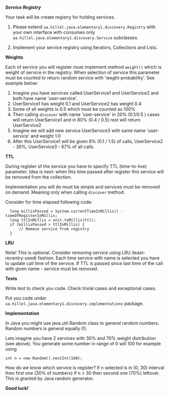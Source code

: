 ***Service Registry***

Your task will be create registry for holding services.


1. Please extend ```ua.hillel.java.elementary1.discovery.Registry``` with your 
own interface with consumes only ```ua.hillel.java.elementary1.discovery.Service```
subclasses.

2. Implement your service registry using Iterators, Collections and Lists.

**Weights** 

Each of service you will register must implement method ```weight()``` which is weight
of service in the registry. When selection of service this parameter must be counted
to return random service with 'weght-probability'. See example below:

1. Imagine you have services called UserService1 and UserService2 
and both have name 'user-service'.
2. UserService1 has weight 0.1 and UserService2 has weight 0.4
3. Some of all weights is 0.5 which must be counted as 100%
4. Then calling ```discover``` with name 'user-service' in 20% (0.1/0.5 ) cases will 
return  UserService1 and in 80% (0.4 / 0.5) rest will return UserService2
5. Imagine we will add new service UserService3 with same name 'user-service' 
and weight 1.0
6. After this UserService1 will be given 6% (0.1 / 1.5) of calls, UserService2 - 26%, 
UserService3 - 67% of all calls.

**TTL**

During register of the service you have to specify TTL (time-to-live) parameter.
Idea is next: when this time passed after register this service will be removed 
from the collection.

Implementation you will do must be simple and services must be removed on demand.
Meaning only when calling ```discover``` method.

Consider for time elapsed following code:
```
  long millisPassed = System.currentTimeInMillis() - timeOfRegisterInMillis;
  long ttlInMillis = unit.toMillis(ttl);
  if (millisPassed > ttlInMillis) {
      // Remove service from registry
  }
```

**LRU**

Note! This is optional. Consider removing service using LRU (least-recentry-used) fashion.
Each time service with name is selected you have to update call time of the service.
If TTL is passed since last time of the call with given name - service must be removed.


**Tests**

Write test to check you code. Check trivial cases and exceptional cases. 

Put you code under ```ua.hillel.java.elementary1.discovery.implementations``` package. 

**Implementation**

In Java you might use java.util.Random class to general random numbers.
Random numbers is general equally (!). 

Lets imagine you have 2 services with 30% and 70% weight distribution (see above).
You generate some number in range of 0 will 100 for example using 

```int n = new Random().nextInt(100);```

How do we know which service is register? 
If n selected is in (0, 30) interval then first one (30% of numbers)
if n > 30 then second one (70%) leftover. 
This is granted by Java random generator.

**Good luck!** 